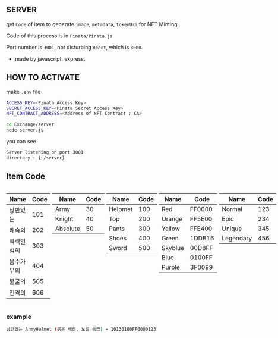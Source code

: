## SERVER
get `Code` of item to generate `image`, `metadata`, `tokenUri` for NFT Minting.

Code of this process is in `Pinata/Pinata.js`.

Port number is `3001`, not disturbing `React`, which is `3000`.

- made by javascript, express.

## HOW TO ACTIVATE

make `.env` file
```bash
ACCESS_KEY=<Pinata Access Key>
SECRET_ACCESS_KEY=<Pinata Secret Access Key>
NFT_CONTRACT_ADDRESS=<Address of NFT Contract : CA>
```

```bash
cd Exchange/server
node server.js
```

you can see 
```bash
Server listening on port 3001
directory : {~/server}
```
## Item Code

<div style="display: flex; justify-content: space-between;">

  <div style="flex: 1; margin-right: 5px;">

  | Name       | Code |
  |------------|------|
  | 낭만있는    |  101 | 
  | 쾌속의      | 202  |
  | 벽력일섬의  | 303  |
  | 음주가무의  |  404  |
  | 불굴의      | 505  |
  | 진격의      | 606  |

  </div>

  <div style="flex: 1; margin-right: 5px;">

  | Name    | Code |
  |---------|------|
  | Army    | 30   |
  | Knight  | 40   |
  | Absolute| 50   |

  </div>

  <div style="flex: 1; margin-right: 5px;">

  | Name    | Code |
  |---------|------|
  | Helpmet | 100  |
  | Top     | 200  |
  | Pants   | 300  |
  | Shoes   | 400  |
  | Sword   | 500  |

  </div>
  
  <div style="flex: 1; margin-right: 5px;">
  
  | Name    | Code   |
  |---------|--------|
  | Red     | FF0000 |
  | Orange  | FF5E00 |
  | Yellow  | FFE400 |
  | Green   | 1DDB16 |
  | Skyblue | 00D8FF |
  | Blue    | 0100FF |
  | Purple  | 3F0099 |

  </div>

  <div style="flex: 1; margin-right: 5px;">

  | Name      | Code |
  |-----------|------|
  | Normal    | 123  |
  | Epic      | 234  |
  | Unique    | 345  |
  | Legendary | 456  |

  </div>

</div>

### example 
```bash
낭만있는 ArmyHelmet (붉은 배경, 노말 등급) = 10130100FF0000123
```